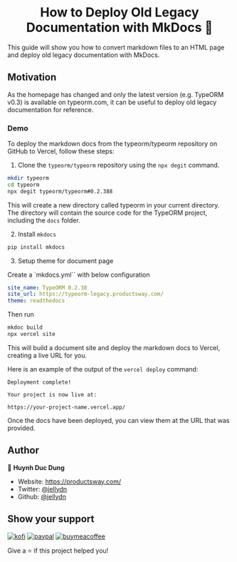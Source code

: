 <h1 align="center">How to Deploy Old Legacy Documentation with MkDocs 👋</h1>
<p>This guide will show you how to convert markdown files to an HTML page and deploy old legacy documentation with MkDocs.

</p>

## Motivation

As the homepage has changed and only the latest version (e.g. TypeORM v0.3) is available on typeorm.com, it can be useful to deploy old legacy documentation for reference.

### Demo

To deploy the markdown docs from the typeorm/typeorm repository on GitHub to Vercel, follow these steps:

1. Clone the `typeorm/typeorm` repository using the `npx degit` command.

```sh
mkdir typeorm
cd typeorm
npx degit typeorm/typeorm#0.2.388
```

This will create a new directory called typeorm in your current directory. The directory will contain the source code for the TypeORM project, including the `docs` folder.

2. Install `mkdocs`

```sh
pip install mkdocs
```

3. Setup theme for document page

Create a `mkdocs.yml`` with below configuration

```yml
site_name: TypeORM 0.2.38
site_url: https://typeorm-legacy.productsway.com/
theme: readthedocs
```

Then run

```sh
mkdoc build
npx vercel site
```

This will build a document site and deploy the markdown docs to Vercel, creating a live URL for you.

Here is an example of the output of the `vercel deploy` command:

```
Deployment complete!

Your project is now live at:

https://your-project-name.vercel.app/
```

Once the docs have been deployed, you can view them at the URL that was provided.

## Author

👤 **Huynh Duc Dung**

- Website: https://productsway.com/
- Twitter: [@jellydn](https://twitter.com/jellydn)
- Github: [@jellydn](https://github.com/jellydn)

## Show your support

[![kofi](https://img.shields.io/badge/Ko--fi-F16061?style=for-the-badge&logo=ko-fi&logoColor=white)](https://ko-fi.com/dunghd)
[![paypal](https://img.shields.io/badge/PayPal-00457C?style=for-the-badge&logo=paypal&logoColor=white)](https://paypal.me/dunghd)
[![buymeacoffee](https://img.shields.io/badge/Buy_Me_A_Coffee-FFDD00?style=for-the-badge&logo=buy-me-a-coffee&logoColor=black)](https://www.buymeacoffee.com/dunghd)

Give a ⭐️ if this project helped you!
